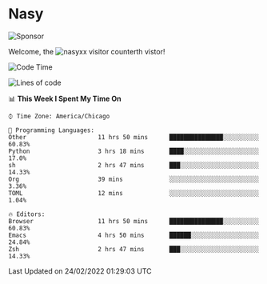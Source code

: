 # Nasy

<!--
<p align="center">
<img height="200" src="https://github-readme-stats.vercel.app/api?username=nasyxx&count_private=true&show_icons=true&theme=dracula&include_all_commits=true"/>
<img height="200" src="https://github-readme-stats.vercel.app/api/top-langs/?username=nasyxx&theme=dracula&hide=html,jupyter+notebook&count_private=true&show_icons=true"/>
</p>

  
----------------
-->

![Sponsor](https://img.shields.io/static/v1.svg?label=Sponsor&message=%E2%9D%A4&logo=GitHub&style=flat&color=pink)
 
Welcome, the ![nasyxx visitor counter](https://count.getloli.com/get/@nasyxx?theme=rule34)th vistor!
 
<!--START_SECTION:waka-->
![Code Time](http://img.shields.io/badge/Code%20Time-1%2C933%20hrs%2022%20mins-blue)

![Lines of code](https://img.shields.io/badge/From%20Hello%20World%20I%27ve%20Written-5%20Million%20lines%20of%20code-blue)

📊 **This Week I Spent My Time On** 

```text
⌚︎ Time Zone: America/Chicago

💬 Programming Languages: 
Other                    11 hrs 50 mins      ███████████████░░░░░░░░░░   60.83% 
Python                   3 hrs 18 mins       ████░░░░░░░░░░░░░░░░░░░░░   17.0% 
sh                       2 hrs 47 mins       ███░░░░░░░░░░░░░░░░░░░░░░   14.33% 
Org                      39 mins             ░░░░░░░░░░░░░░░░░░░░░░░░░   3.36% 
TOML                     12 mins             ░░░░░░░░░░░░░░░░░░░░░░░░░   1.04%

🔥 Editors: 
Browser                  11 hrs 50 mins      ███████████████░░░░░░░░░░   60.83% 
Emacs                    4 hrs 50 mins       ██████░░░░░░░░░░░░░░░░░░░   24.84% 
Zsh                      2 hrs 47 mins       ███░░░░░░░░░░░░░░░░░░░░░░   14.33%

```


 Last Updated on 24/02/2022 01:29:03 UTC
<!--END_SECTION:waka-->

<!-- ![visitors](https://visitor-badge.laobi.icu/badge?page_id=nasyxx.nasyxx) -->

